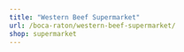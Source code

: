 ```yaml
---
title: "Western Beef Supermarket"
url: /boca-raton/western-beef-supermarket/
shop: supermarket
---
```

